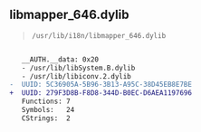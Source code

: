 ## libmapper_646.dylib

> `/usr/lib/i18n/libmapper_646.dylib`

```diff

   __AUTH.__data: 0x20
   - /usr/lib/libSystem.B.dylib
   - /usr/lib/libiconv.2.dylib
-  UUID: 5C36905A-5B96-3B13-A95C-38D45EB8E7BE
+  UUID: 279F3D8B-F8D8-344D-B0EC-D6AEA1197696
   Functions: 7
   Symbols:   24
   CStrings:  2

```
